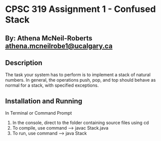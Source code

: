 
# CPSC 319 Assignment 1 - Confused Stack
## By: Athena McNeil-Roberts   athena.mcneilrobe1@ucalgary.ca

## Description

The task your system has to perform is to implement a stack of natural numbers.
In general, the operations push, pop, and top should behave as normal for a stack,
with specified exceptions.

## Installation and Running

In Terminal or Command Prompt
  1.  In the console, direct to the folder containing source files using cd <filepath>
  2. To compile, use command --> javac Stack.java
  3. To run, use command --> java Stack <inputFileName> <outputFileName>
